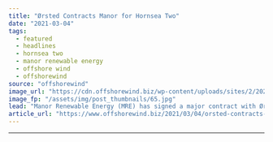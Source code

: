 ```yaml
---
title: "Ørsted Contracts Manor for Hornsea Two"
date: "2021-03-04"
tags: 
  - featured
  - headlines
  - hornsea two
  - manor renewable energy
  - offshore wind
  - offshorewind
source: "offshorewind"
image_url: "https://cdn.offshorewind.biz/wp-content/uploads/sites/2/2021/03/04143003/Manor-to-Power-Hornsea-Two.jpg"
image_fp: "/assets/img/post_thumbnails/65.jpg"
lead: "Manor Renewable Energy (MRE) has signed a major contract with Ørsted to supply power"
article_url: "https://www.offshorewind.biz/2021/03/04/orsted-contracts-manor-for-hornsea-two/"
---
```


---
